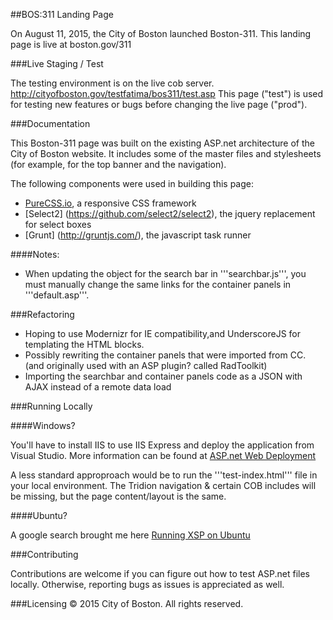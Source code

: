 ##BOS:311 Landing Page

On August 11, 2015, the City of Boston launched Boston-311. 
This landing page is live at boston.gov/311

###Live Staging / Test

The testing environment is on the live cob server.
http://cityofboston.gov/testfatima/bos311/test.asp
This page ("test") is used for testing new features or bugs before changing the live page ("prod").

###Documentation

This Boston-311 page was built on the existing ASP.net architecture of the City of Boston website. 
It includes some of the master files and stylesheets (for example, for the top banner and the navigation). 

The following components were used in building this page:

- [PureCSS.io](https://github.com/yahoo/pure/), a responsive CSS framework
- [Select2] (https://github.com/select2/select2), the jquery replacement for select boxes
- [Grunt] (http://gruntjs.com/), the javascript task runner

####Notes:

- When updating the object for the search bar in '''searchbar.js''', you must manually change the same links for the container panels in '''default.asp'''. 

###Refactoring

- Hoping to use Modernizr for IE compatibility,and UnderscoreJS for templating the HTML blocks.
- Possibly rewriting the container panels that were imported from CC. (and originally used with an ASP plugin? called RadToolkit)
- Importing the searchbar and container panels code as a JSON with AJAX instead of a remote data load


###Running Locally

####Windows?

You'll have to install IIS to use IIS Express and deploy the application from Visual Studio.
More information can be found at [ASP.net Web Deployment](http://www.asp.net/mvc/overview/deployment/visual-studio-web-deployment/deploying-to-iis) 

A less standard approproach would be to run the '''test-index.html''' file in your local environment. 
The Tridion navigation & certain COB includes will be missing, but the page content/layout is the same.

####Ubuntu?

A google search brought me here [Running XSP on Ubuntu](http://www.howtogeek.com/howto/ubuntu/run-aspnet-applications-on-ubuntu-for-developers/)

###Contributing

Contributions are welcome if you can figure out how to test ASP.net files locally.
Otherwise, reporting bugs as issues is appreciated as well.

###Licensing
© 2015 City of Boston. All rights reserved.
